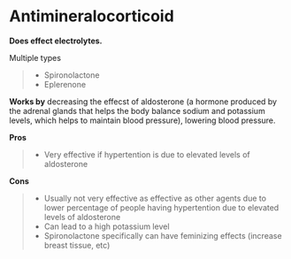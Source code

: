 # Antimineralocorticoid


**Does effect electrolytes.**

Multiple types

> - Spironolactone
> - Eplerenone

**Works by** decreasing the effecst of aldosterone (a hormone produced by the adrenal glands that helps the body balance sodium and potassium levels, which helps to maintain blood pressure), lowering blood pressure.

**Pros**

> - Very effective if hypertention is due to elevated levels of aldosterone

**Cons**

> - Usually not very effective as effective as other agents due to lower percentage of people having hypertention due to elevated levels of aldosterone
> - Can lead to a high potassium level
> - Spironolactone specifically can have feminizing effects (increase breast tissue, etc)
